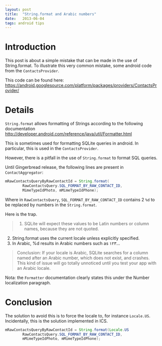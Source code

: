 ```yaml
---
layout: post
title:  "String.format and Arabic numbers"
date:   2013-06-04
tags: android tips
---
```

# Introduction

This post is about a simple mistake that can be made in the use of String.format. To illustrate this very common mistake, some android code from the `ContactsProvider`.

This code can be found here: <https://android.googlesource.com/platform/packages/providers/ContactsProvider/>

# Details

`String.format` allows formatting of Strings according to the following documentation <http://developer.android.com/reference/java/util/Formatter.html>

This is sometimes used for formatting SQLite queries in android. In particular, this is used in the `ContactsProvider`.

However, there is a pitfall in the use of `String.format` to format SQL queries.

Until Gingerbread release, the following lines are present in `ContactAggregator`:

```java
mRawContactsQueryByRawContactId = String.format(
        RawContactsQuery.SQL_FORMAT_BY_RAW_CONTACT_ID,
        MimeTypeIdPhoto, mMimeTypeIdPhone);
```

Where in `RawContactsQuery`, `SQL_FORMAT_BY_RAW_CONTACT_ID` contains 2 `%d` to be replaced by numbers in the `String.format`.

Here is the trap.

> 1. SQLite will expect these values to be Latin numbers or column names, because they are not quoted.
2. String.format uses the current locale unless explicitly specified.
3. In Arabic, %d results in Arabic numbers such as ١٢٣...

> Conclusion: If your locale is Arabic, SQLite searches for a column named after an Arabic number, which does not exist, and crashes.
This kind of issue will go totally unnoticed until you test your app with an Arabic locale.

Nota: the `Formatter` documentation clearly states this under the Number localization paragraph.

# Conclusion

The solution to avoid this is to force the locale to, for instance `Locale.US`. Incidentally, this is the solution implemented in ICS.

```java
mRawContactsQueryByRawContactId = String.format(Locale.US
        RawContactsQuery.SQL_FORMAT_BY_RAW_CONTACT_ID,
        mMimeTypeIdPhoto, mMimeTypeIdPhone);
```
